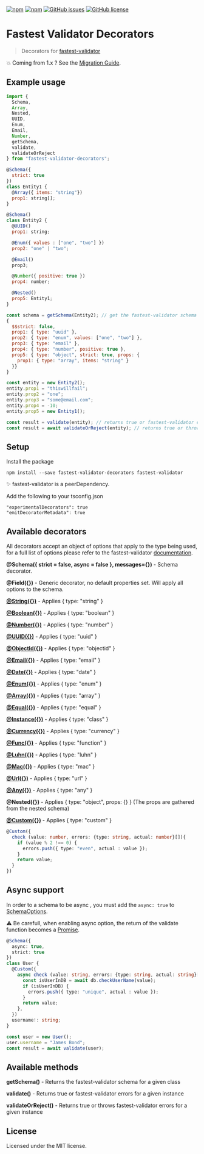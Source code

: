 [![npm](https://img.shields.io/npm/v/fastest-validator-decorators.svg)](https://www.npmjs.com/package/fastest-validator-decorators) 
[![npm](https://img.shields.io/npm/dm/fastest-validator-decorators.svg)](https://www.npmjs.com/package/fastest-validator-decorators) 
[![GitHub issues](https://img.shields.io/github/issues/tobydeh/fastest-validator-decorators.svg)](https://github.com/tobydeh/fastest-validator-decorators/issues) 
[![GitHub license](https://img.shields.io/github/license/tobydeh/fastest-validator-decorators.svg)](https://github.com/tobydeh/fastest-validator-decorators/blob/master/LICENSE)

# Fastest Validator Decorators
> Decorators for [fastest-validator](https://github.com/icebob/fastest-validator#readme)

:boom: Coming from 1.x ? See the [Migration Guide](MIGRATING.md).

## Example usage

```js
import {
  Schema,
  Array,
  Nested,
  UUID,
  Enum,
  Email,
  Number,
  getSchema,
  validate,
  validateOrReject
} from "fastest-validator-decorators";

@Schema({
  strict: true
})
class Entity1 {
  @Array({ items: "string"})
  prop1: string[];
}

@Schema()
class Entity2 {
  @UUID()
  prop1: string;

  @Enum({ values : ["one", "two"] })
  prop2: "one" | "two";

  @Email()
  prop3;

  @Number({ positive: true })
  prop4: number;

  @Nested()
  prop5: Entity1;
}

const schema = getSchema(Entity2); // get the fastest-validator schema
{
  $$strict: false,
  prop1: { type: "uuid" },
  prop2: { type: "enum", values: ["one", "two"] },
  prop3: { type: "email" },
  prop4: { type: "number", positive: true },
  prop5: { type: "object", strict: true, props: {
    prop1: { type: "array", items: "string" }
  }}
}

const entity = new Entity2();
entity.prop1 = "thiswillfail";
entity.prop2 = "one";
entity.prop3 = "some@email.com";
entity.prop4 = -10;
entity.prop5 = new Entity1();

const result = validate(entity); // returns true or fastest-validator errors
const result = await validateOrReject(entity); // returns true or throws fastest-validator errors
```

## Setup

Install the package
```
npm install --save fastest-validator-decorators fastest-validator
```

:sparkles: fastest-validator is a peerDependency.

Add the following to your tsconfig.json
```
"experimentalDecorators": true
"emitDecoratorMetadata": true
```

## Available decorators

All decorators accept an object of options that apply to the type being used, for a full list of options please refer to the fastest-validator [documentation](https://www.npmjs.com/package/fastest-validator).

**@Schema({ strict = false, async = false }, messages={})** - Schema decorator. 

**@Field({})** - Generic decorator, no default properties set. Will apply all options to the schema.

[**@String({})**](https://github.com/icebob/fastest-validator#string) - Applies { type: "string" }

[**@Boolean({})**](https://github.com/icebob/fastest-validator#boolean) - Applies { type: "boolean" }

[**@Number({})**](https://github.com/icebob/fastest-validator#number) - Applies { type: "number" }

[**@UUID({})**](https://github.com/icebob/fastest-validator#uuid) - Applies { type: "uuid" }

[**@ObjectId({})**](https://github.com/icebob/fastest-validator#objectid) - Applies { type: "objectid" }

[**@Email({})**](https://github.com/icebob/fastest-validator#email) - Applies { type: "email" }

[**@Date({})**](https://github.com/icebob/fastest-validator#date) - Applies { type: "date" }

[**@Enum({})**](https://github.com/icebob/fastest-validator#enum) - Applies { type: "enum" }

[**@Array({})**](https://github.com/icebob/fastest-validator#array) - Applies { type: "array" }

[**@Equal({})**](https://github.com/icebob/fastest-validator#equal) - Applies { type: "equal" }

[**@Instance({})**](https://github.com/icebob/fastest-validator#class) - Applies { type: "class" }

[**@Currency({})**](https://github.com/icebob/fastest-validator#currency) - Applies { type: "currency" }

[**@Func({})**](https://github.com/icebob/fastest-validator#function) - Applies { type: "function" }

[**@Luhn({})**](https://github.com/icebob/fastest-validator#luhn) - Applies { type: "luhn" }

[**@Mac({})**](https://github.com/icebob/fastest-validator#mac) - Applies { type: "mac" }

[**@Url({})**](https://github.com/icebob/fastest-validator#url) - Applies { type: "url" }

[**@Any({})**](https://github.com/icebob/fastest-validator#any) - Applies { type: "any" }

**@Nested({})** - Applies { type: "object", props: {} } (The props are gathered from the nested schema)

[**@Custom({})**](https://github.com/icebob/fastest-validator#custom-validator) - Applies { type: "custom" }

```ts
@Custom({
  check (value: number, errors: {type: string, actual: number}[]){
    if (value % 2 !== 0) {
      errors.push({ type: "even", actual : value });
    }
    return value;
  }
})
```

## Async support

In order to a schema to be async , you must add the `async: true` to [SchemaOptions](https://github.com/AmauryD/fastest-validator-decorators/blob/6e34ebf41eae5ed60bb1f8bf0dc4379e72136f4e/src/schema.ts#L7).

:warning: Be carefull, when enabling async option, the return of the validate function becomes a [Promise](https://developer.mozilla.org/en-US/docs/Web/JavaScript/Reference/Global_Objects/Promise).

```ts
@Schema({
  async: true,
  strict: true
})
class User {
  @Custom({
    async check (value: string, errors: {type: string, actual: string}[]) {
      const isUserInDB = await db.checkUserName(value);
      if (isUserInDB) {
        errors.push({ type: "unique", actual : value });
      }
      return value;
    },
  })
  username!: string;
}

const user = new User();
user.username = "James Bond";
const result = await validate(user);
```

## Available methods

**getSchema()** - Returns the fastest-validator schema for a given class

**validate()** - Returns true or fastest-validator errors for a given instance

**validateOrReject()** - Returns true or throws fastest-validator errors for a given instance


## License
Licensed under the MIT license.

